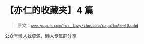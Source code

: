 # 【亦仁的收藏夹】4 篇

> 原文：[`www.yuque.com/for_lazy/zhoubao/czpafhm5wet8aahd`](https://www.yuque.com/for_lazy/zhoubao/czpafhm5wet8aahd)

公众号懒人找资源，懒人专属群分享
